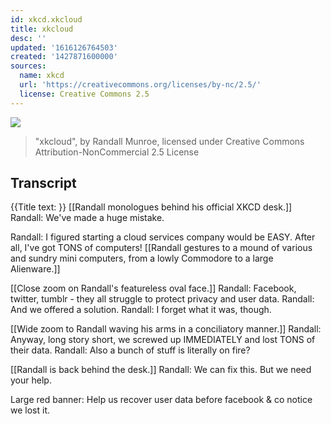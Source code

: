 ```yaml
---
id: xkcd.xkcloud
title: xkcloud
desc: ''
updated: '1616126764503'
created: '1427871600000'
sources:
  name: xkcd
  url: 'https://creativecommons.org/licenses/by-nc/2.5/'
  license: Creative Commons 2.5
---
```

![](https://imgs.xkcd.com/comics/xkcloud.png)
> "xkcloud", by Randall Munroe, licensed under Creative Commons Attribution-NonCommercial 2.5 License

## Transcript
{{Title text: }}
[[Randall monologues behind his official XKCD desk.]]
Randall: We've made a huge mistake.

Randall: I figured starting a cloud services company would be EASY. After all, I've got TONS of computers!
[[Randall gestures to a mound of various and sundry mini computers, from a lowly Commodore to a large Alienware.]]

[[Close zoom on Randall's featureless oval face.]]
Randall: Facebook, twitter, tumblr - they all struggle to protect privacy and user data.
Randall: And we offered a solution.
Randall: I forget what it was, though.

[[Wide zoom to Randall waving his arms in a conciliatory manner.]]
Randall: Anyway, long story short, we screwed up IMMEDIATELY and lost TONS of their data.
Randall: Also a bunch of stuff is literally on fire?

[[Randall is back behind the desk.]]
Randall: We can fix this. But we need your help.

Large red banner: Help us recover user data before facebook & co notice we lost it.

